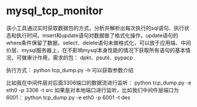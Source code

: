 # mysql_tcp_monitor

该小工具通过实时获取数据包的方式，分析并解析出每次执行的sql语句、执行状态和执行时间，insert和update语句对数据做了格式化操作，update语句的where条件保留了数据，select、delete语句未做格式化，可以放于应用端、中间价层、mysql服务器上，在不影响mysql本身性能的情况下获取所有语句的基本情况，可做审计作用，需求的包：
    dpkt、psutil、pypacp

执行方式：
    python tcp_dump.py -h 可以获取参数介绍
    
比如我在中间件层对后面3306端口的数据流进行监听： python tcp_dump.py -e eth0 -p 3306 -t src
如果是对本地端口进行监听，比如我们中间件层端口为6001： python tcp_dump.py -e eth0 -p 6001 -t des
